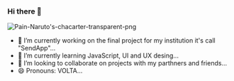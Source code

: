 ### Hi there 👋
<picture>
 <source media="(prefers-color-scheme: dark)" srcset="https://candybargratis.com/wp-content/uploads/2022/06/paraguita-candy-bar-NARUTO-AKATSUNI-kit-imprimible.png">
 <source media="(prefers-color-scheme: light)" srcset="https://candybargratis.com/wp-content/uploads/2022/06/paraguita-candy-bar-NARUTO-AKATSUNI-kit-imprimible.png">
 <img alt="Pain-Naruto's-chacarter-transparent-png" src="https://candybargratis.com/wp-content/uploads/2022/06/paraguita-candy-bar-NARUTO-AKATSUNI-kit-imprimible.png">
</picture>

- 🔭 I’m currently working on the final project for my institution it's call "SendApp"...
- 🌱 I’m currently learning JavaScript, UI and UX desing...
- 👯 I’m looking to collaborate on projects with my parthners and friends...
- 😄 Pronouns: VOLTA...


